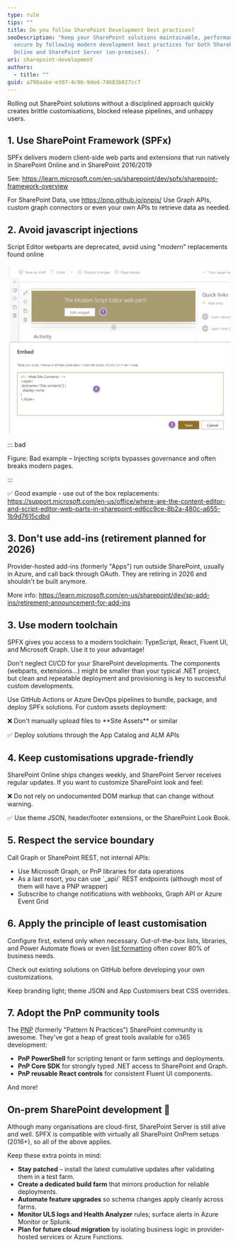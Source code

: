 ```yaml
---
type: rule
tips: ""
title: Do you follow SharePoint Development best practices?
seoDescription: "Keep your SharePoint solutions maintainable, performant, and
  secure by following modern development best practices for both SharePoint
  Online and SharePoint Server (on-premises).  "
uri: sharepoint-development
authors:
  - title: ""
guid: a798aabe-e307-4c9b-9ded-74683b827cc7
---
```

Rolling out SharePoint solutions without a disciplined approach quickly creates brittle customisations, blocked release pipelines, and unhappy users. 

<!--endintro-->

## 1. Use SharePoint Framework (SPFx)

SPFx delivers modern client-side web parts and extensions that run natively in SharePoint Online and in SharePoint 2016/2019

See: https://learn.microsoft.com/en-us/sharepoint/dev/spfx/sharepoint-framework-overview

For SharePoint Data, use https://pnp.github.io/pnpjs/
Use Graph APIs, custom graph connectors or even your own APIs to retrieve data as needed.

## 2. Avoid javascript injections

Script Editor webparts are deprecated, avoid using "modern" replacements found online

![](2025-07-24_11-40-54.png)

::: bad

Figure: Bad example – Injecting scripts bypasses governance and often breaks modern pages.

:::

✅ Good example - use out of the box replacements: https://support.microsoft.com/en-us/office/where-are-the-content-editor-and-script-editor-web-parts-in-sharepoint-ed6cc9ce-8b2a-480c-a655-1b9d7615cdbd


## 3. Don't use add-ins (retirement planned for 2026)

Provider-hosted add-ins (formerly "Apps") run outside SharePoint, usually in Azure, and call back through OAuth. They are retiring in 2026 and shouldn't be built anymore.

More info: https://learn.microsoft.com/en-us/sharepoint/dev/sp-add-ins/retirement-announcement-for-add-ins


## 3. Use modern toolchain

SPFX gives you access to a modern toolchain: TypeScript, React, Fluent UI, and Microsoft Graph. Use it to your advantage!

Don't neglect CI/CD for your SharePoint developments. The components (webparts, extensions...) might be smaller than your typical .NET project, but clean and repeatable deployment and provisioning is key to successful custom developments.

Use GitHub Actions or Azure DevOps pipelines to bundle, package, and deploy SPFx solutions. For custom assets deployment:

❌ Don't manually upload files to \*\*Site Assets\** or similar

✅ Deploy solutions through the App Catalog and ALM APIs 

## 4. Keep customisations upgrade-friendly

SharePoint Online ships changes weekly, and SharePoint Server receives regular updates. If you want to customize SharePoint look and feel:

❌ Do not rely on undocumented DOM markup that can change without warning.

✅ Use theme JSON, header/footer extensions, or the SharePoint Look Book.  

## 5. Respect the service boundary

Call Graph or SharePoint REST, not internal APIs:

* Use Microsoft Graph, or PnP libraries for data operations
* As a last resort, you can use \`_api/\` REST endpoints (although most of them will have a PNP wrapper)
* Subscribe to change notifications with webhooks, Graph API or Azure Event Grid

## 6. Apply the principle of least customisation

Configure first, extend only when necessary. Out-of-the-box lists, libraries, and Power Automate flows or even [list formatting](https://pnp.github.io/List-Formatting/) often cover 80% of business needs.

Check out existing solutions on GitHub before developing your own customizations.

Keep branding light; theme JSON and App Customisers beat CSS overrides.

## 7. Adopt the PnP community tools

The [PNP](https://pnp.github.io/) (formerly "Pattern N Practices") SharePoint community is awesome. They've got a heap of great tools available for o365 development:

* **PnP PowerShell** for scripting tenant or farm settings and deployments.  
* **PnP Core SDK** for strongly typed .NET access to SharePoint and Graph.  
* **PnP reusable React controls** for consistent Fluent UI components.  

And more!


## On-prem SharePoint development 🧓

Although many organisations are cloud-first, SharePoint Server is still alive and well. SPFX is compatible with virtually all SharePoint OnPrem setups (2016+), so all of the above applies. 

Keep these extra points in mind:

* **Stay patched** – install the latest cumulative updates after validating them in a test farm.  
* **Create a dedicated build farm** that mirrors production for reliable deployments.  
* **Automate feature upgrades** so schema changes apply cleanly across farms.  
* **Monitor ULS logs and Health Analyzer** rules; surface alerts in Azure Monitor or Splunk.  
* **Plan for future cloud migration** by isolating business logic in provider-hosted services or Azure Functions.

